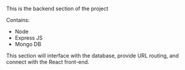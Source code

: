 This is the backend section of the project

Contains:
- Node 
- Express JS
- Mongo DB

This section will interface with the database,
provide URL routing,
and connect with the React front-end.